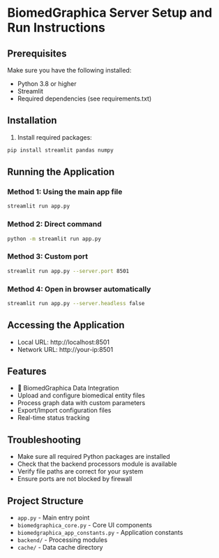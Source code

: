 # BiomedGraphica Server Setup and Run Instructions

## Prerequisites
Make sure you have the following installed:
- Python 3.8 or higher
- Streamlit
- Required dependencies (see requirements.txt)

## Installation

1. Install required packages:
```bash
pip install streamlit pandas numpy
```

## Running the Application

### Method 1: Using the main app file
```bash
streamlit run app.py
```

### Method 2: Direct command
```bash
python -m streamlit run app.py
```

### Method 3: Custom port
```bash
streamlit run app.py --server.port 8501
```

### Method 4: Open in browser automatically
```bash
streamlit run app.py --server.headless false
```

## Accessing the Application
- Local URL: http://localhost:8501
- Network URL: http://your-ip:8501

## Features
- 🧬 BiomedGraphica Data Integration
- Upload and configure biomedical entity files
- Process graph data with custom parameters
- Export/Import configuration files
- Real-time status tracking

## Troubleshooting
- Make sure all required Python packages are installed
- Check that the backend processors module is available
- Verify file paths are correct for your system
- Ensure ports are not blocked by firewall

## Project Structure
- `app.py` - Main entry point
- `biomedgraphica_core.py` - Core UI components
- `biomedgraphica_app_constants.py` - Application constants
- `backend/` - Processing modules
- `cache/` - Data cache directory
